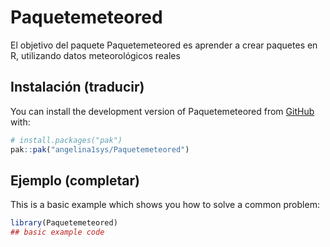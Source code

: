 
<!-- README.md is generated from README.Rmd. Please edit that file -->

# Paquetemeteored

<!-- badges: start -->
<!-- badges: end -->

El objetivo del paquete Paquetemeteored es aprender a crear paquetes en
R, utilizando datos meteorológicos reales

## Instalación (traducir)

You can install the development version of Paquetemeteored from
[GitHub](https://github.com/) with:

``` r
# install.packages("pak")
pak::pak("angelina1sys/Paquetemeteored")
```

## Ejemplo (completar)

This is a basic example which shows you how to solve a common problem:

``` r
library(Paquetemeteored)
## basic example code
```
